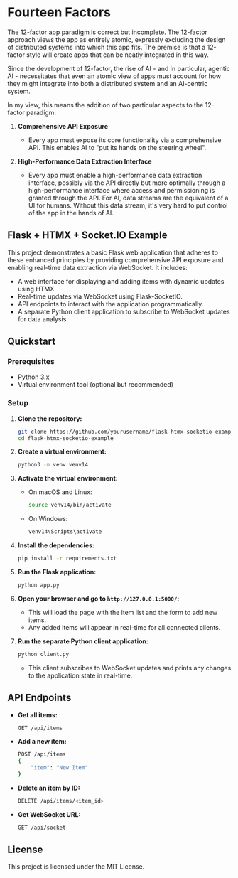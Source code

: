 # Fourteen Factors

The 12-factor app paradigm is correct but incomplete. The 12-factor approach views the app as entirely atomic, expressly excluding the design of distributed systems into which this app fits. The premise is that a 12-factor style will create apps that can be neatly integrated in this way.

Since the development of 12-factor, the rise of AI - and in particular, agentic AI - necessitates that even an atomic view of apps must account for how they might integrate into both a distributed system and an AI-centric system.

In my view, this means the addition of two particular aspects to the 12-factor paradigm:

1. **Comprehensive API Exposure**
    - Every app must expose its core functionality via a comprehensive API. This enables AI to "put its hands on the steering wheel".

2. **High-Performance Data Extraction Interface**
    - Every app must enable a high-performance data extraction interface, possibly via the API directly but more optimally through a high-performance interface where access and permissioning is granted through the API. For AI, data streams are the equivalent of a UI for humans. Without this data stream, it's very hard to put control of the app in the hands of AI.

## Flask + HTMX + Socket.IO Example

This project demonstrates a basic Flask web application that adheres to these enhanced principles by providing comprehensive API exposure and enabling real-time data extraction via WebSocket. It includes:

- A web interface for displaying and adding items with dynamic updates using HTMX.
- Real-time updates via WebSocket using Flask-SocketIO.
- API endpoints to interact with the application programmatically.
- A separate Python client application to subscribe to WebSocket updates for data analysis.

## Quickstart

### Prerequisites

- Python 3.x
- Virtual environment tool (optional but recommended)

### Setup

1. **Clone the repository:**
    ```sh
    git clone https://github.com/yourusername/flask-htmx-socketio-example.git
    cd flask-htmx-socketio-example
    ```

2. **Create a virtual environment:**
    ```sh
    python3 -m venv venv14
    ```

3. **Activate the virtual environment:**
    - On macOS and Linux:
      ```sh
      source venv14/bin/activate
      ```
    - On Windows:
      ```sh
      venv14\Scripts\activate
      ```

4. **Install the dependencies:**
    ```sh
    pip install -r requirements.txt
    ```

5. **Run the Flask application:**
    ```sh
    python app.py
    ```

6. **Open your browser and go to `http://127.0.0.1:5000/`:**
    - This will load the page with the item list and the form to add new items.
    - Any added items will appear in real-time for all connected clients.

7. **Run the separate Python client application:**
    ```sh
    python client.py
    ```
    - This client subscribes to WebSocket updates and prints any changes to the application state in real-time.

## API Endpoints

- **Get all items:**
    ```sh
    GET /api/items
    ```

- **Add a new item:**
    ```sh
    POST /api/items
    {
        "item": "New Item"
    }
    ```

- **Delete an item by ID:**
    ```sh
    DELETE /api/items/<item_id>
    ```

- **Get WebSocket URL:**
    ```sh
    GET /api/socket
    ```

## License

This project is licensed under the MIT License.
